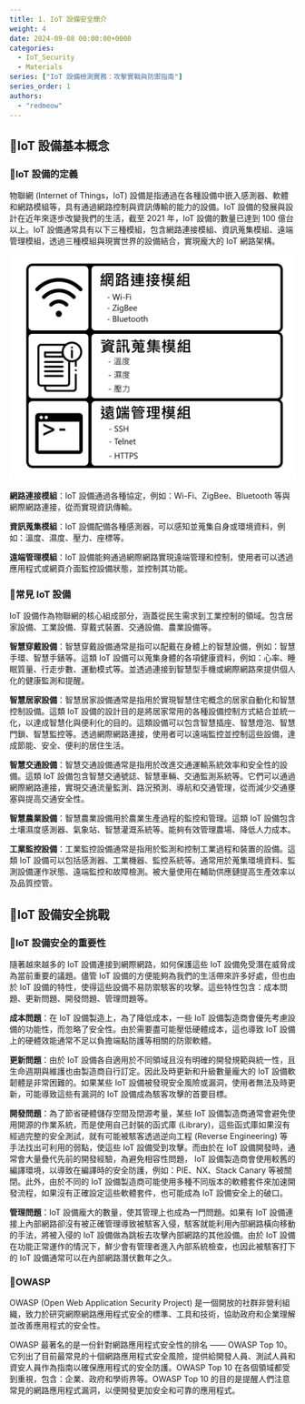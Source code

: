 ```yaml
---
title: 1. IoT 設備安全簡介
weight: 4
date: 2024-09-08 00:00:00+0000
categories:
  - IoT_Security
  - Materials
series: ["IoT 設備檢測實務：攻擊實戰與防禦指南"]
series_order: 1
authors:
  - "redmeow"
---
```


## 🦉IoT 設備基本概念

### 🐧IoT 設備的定義

物聯網 (Internet of Things，IoT) 設備是指通過在各種設備中嵌入感測器、軟體和網路模組等，具有通過網路控制與資訊傳輸的能力的設備。IoT 設備的發展與設計在近年來逐步改變我們的生活，截至 2021 年，IoT 設備的數量已達到 100 億台以上。IoT 設備通常具有以下三種模組，包含網路連接模組、資訊蒐集模組、遠端管理模組，透過三種模組與現實世界的設備結合，實現龐大的 IoT 網路架構。

![IoT Module](iot_mod.png)

**網路連接模組**：IoT 設備通過各種協定，例如：Wi-Fi、ZigBee、Bluetooth 等與網際網路連接，從而實現資訊傳輸。

**資訊蒐集模組**：IoT 設備配備各種感測器，可以感知並蒐集自身或環境資料，例如：溫度、濕度、壓力、座標等。

**遠端管理模組**：IoT 設備能夠通過網際網路實現遠端管理和控制，使用者可以透過應用程式或網頁介面監控設備狀態，並控制其功能。

### 🐧常見 IoT 設備

IoT 設備作為物聯網的核心組成部分，涵蓋從民生需求到工業控制的領域。包含居家設備、工業設備、穿戴式裝置、交通設備、農業設備等。

**智慧穿戴設備**：智慧穿戴設備通常是指可以配戴在身體上的智慧設備，例如：智慧手環、智慧手錶等。這類 IoT 設備可以蒐集身體的各項健康資料，例如：心率、睡眠質量、行走步數、運動模式等。並透過連接到智慧型手機或網際網路來提供個人化的健康監測和提醒。

**智慧居家設備**：智慧居家設備通常是指用於實現智慧住宅概念的居家自動化和智慧控制設備。這類 IoT 設備的設計目的是將居家常用的各種設備控制方式結合並統一化，以達成智慧化與便利化的目的。這類設備可以包含智慧插座、智慧燈泡、智慧門鎖、智慧監控等。透過網際網路連接，使用者可以遠端監控並控制這些設備，達成節能、安全、便利的居住生活。

**智慧交通設備**：智慧交通設備通常是指用於改進交通運輸系統效率和安全性的設備。這類 IoT 設備包含智慧交通號誌、智慧車輛、交通監測系統等。它們可以通過網際網路連接，實現交通流量監測、路況預測、導航和交通管理，從而減少交通壅塞與提高交通安全性。

**智慧農業設備**：智慧農業設備用於農業生產過程的監控和管理。這類 IoT 設備包含土壤濕度感測器、氣象站、智慧灌溉系統等。能夠有效管理農場、降低人力成本。

**工業監控設備**：工業監控設備通常是指用於監測和控制工業過程和裝置的設備。這類 IoT 設備可以包括感測器、工業機器、監控系統等。通常用於蒐集環境資料、監測設備運作狀態、遠端監控和故障檢測。被大量使用在輔助供應鏈提高生產效率以及品質控管。

## 🦉IoT 設備安全挑戰

### 🐧IoT 設備安全的重要性

隨著越來越多的 IoT 設備連接到網際網路，如何保護這些 IoT 設備免受潛在威脅成為當前重要的議題。儘管 IoT 設備的方便能夠為我們的生活帶來許多好處，但也由於 IoT 設備的特性，使得這些設備不易防禦駭客的攻擊。這些特性包含：成本問題、更新問題、開發問題、管理問題等。

**成本問題**：在 IoT 設備製造上，為了降低成本，一些 IoT 設備製造商會優先考慮設備的功能性，而忽略了安全性。由於需要盡可能壓低硬體成本，這也導致 IoT 設備上的硬體效能通常不足以負擔端點防護等相關的防禦軟體。

**更新問題**：由於 IoT 設備各自適用於不同領域且沒有明確的開發規範與統一性，且生命週期與維護也由製造商自行訂定。因此及時更新和升級數量龐大的 IoT 設備軟韌體是非常困難的。如果某些 IoT 設備被發現安全風險或漏洞，使用者無法及時更新，可能導致這些有漏洞的 IoT 設備成為駭客攻擊的首要目標。

**開發問題**：為了節省硬體儲存空間及閉源考量，某些 IoT 設備製造商通常會避免使用開源的作業系統，而是使用自己封裝的函式庫 (Library)，這些函式庫如果沒有經過完整的安全測試，就有可能被駭客透過逆向工程 (Reverse Engineering) 等手法找出可利用的弱點，使這些 IoT 設備受到攻擊。而由於在 IoT 設備開發時，通常會大量疊代先前的開發經驗，為避免相容性問題， IoT 設備製造商會使用較舊的編譯環境，以導致在編譯時的安全防護，例如：PIE、NX、Stack Canary 等被關閉。此外，由於不同的 IoT 設備製造商可能使用多種不同版本的軟體套件來加速開發流程，如果沒有正確設定這些軟體套件，也可能成為 IoT 設備安全上的破口。

**管理問題**：IoT 設備龐大的數量，使其管理上也成為一門問題。如果有 IoT 設備連接上內部網路卻沒有被正確管理導致被駭客入侵，駭客就能利用內部網路橫向移動的手法，將被入侵的 IoT 設備做為跳板去攻擊內部網路的其他設備。由於 IoT 設備在功能正常運作的情況下，鮮少會有管理者進入內部系統檢查，也因此被駭客打下的 IoT 設備通常可以在內部網路潛伏數年之久。

### 🐧OWASP

OWASP (Open Web Application Security Project) 是一個開放的社群非營利組織，致力於研究網際網路應用程式安全的標準、工具和技術，協助政府和企業理解並改善應用程式的安全性。

OWASP 最著名的是一份針對網路應用程式安全性的排名 —— OWASP Top 10。它列出了目前最常見的十個網路應用程式安全風險，提供給開發人員、測試人員和資安人員作為指南以確保應用程式的安全防護。OWASP Top 10 在各個領域都受到重視，包含：企業、政府和學術界等。OWASP Top 10 的目的是提醒人們注意常見的網路應用程式漏洞，以便開發更加安全和可靠的應用程式。
